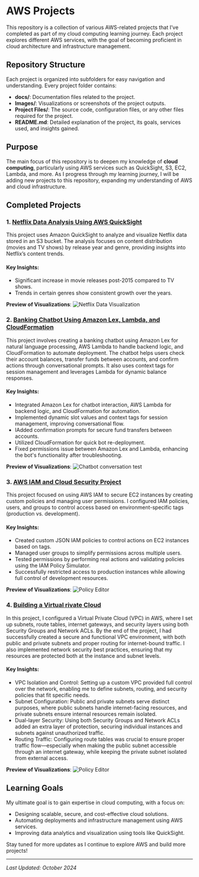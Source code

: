 # AWS Projects

This repository is a collection of various AWS-related projects that I’ve completed as part of my cloud computing learning journey. Each project explores different AWS services, with the goal of becoming proficient in cloud architecture and infrastructure management.

## Repository Structure

Each project is organized into subfolders for easy navigation and understanding. Every project folder contains:

- **docs/**: Documentation files related to the project.
- **Images/**: Visualizations or screenshots of the project outputs.
- **Project Files/**: The source code, configuration files, or any other files required for the project.
- **README.md**: Detailed explanation of the project, its goals, services used, and insights gained.

## Purpose

The main focus of this repository is to deepen my knowledge of **cloud computing**, particularly using AWS services such as QuickSight, S3, EC2, Lambda, and more. As I progress through my learning journey, I will be adding new projects to this repository, expanding my understanding of AWS and cloud infrastructure.

## Completed Projects

### 1. [Netflix Data Analysis Using AWS QuickSight](https://github.com/gabrielmazer/aws-projects/tree/main/1.%20Visualize%20data%20with%20Quicksight)
This project uses Amazon QuickSight to analyze and visualize Netflix data stored in an S3 bucket. The analysis focuses on content distribution (movies and TV shows) by release year and genre, providing insights into Netflix’s content trends.

#### Key Insights:
- Significant increase in movie releases post-2015 compared to TV shows.
- Trends in certain genres show consistent growth over the years.

**Preview of Visualizations**:
![Netflix Data Visualization](https://github.com/gabrielmazer/AWS-Projects/blob/main/1.%20Visualize%20data%20with%20Quicksight/Images/full_data.jpg)

### 2. [Banking Chatbot Using Amazon Lex, Lambda, and CloudFormation](https://github.com/gabrielmazer/AWS-Projects/tree/main/2.%20Chatbot%20with%20Amazon%20Lex)
This project involves creating a banking chatbot using Amazon Lex for natural language processing, AWS Lambda to handle backend logic, and CloudFormation to automate deployment. The chatbot helps users check their account balances, transfer funds between accounts, and confirm actions through conversational prompts. It also uses context tags for session management and leverages Lambda for dynamic balance responses.

#### Key Insights:
- Integrated Amazon Lex for chatbot interaction, AWS Lambda for backend logic, and CloudFormation for automation.
- Implemented dynamic slot values and context tags for session management, improving conversational flow.
- IAdded confirmation prompts for secure fund transfers between accounts.
- Utilized CloudFormation for quick bot re-deployment.
- Fixed permissions issue between Amazon Lex and Lambda, enhancing the bot's functionality after troubleshooting.

**Preview of Visualizations**:
![Chatbot conversation test](https://github.com/gabrielmazer/AWS-Projects/blob/main/2.%20Chatbot%20with%20Amazon%20Lex/images/images%20-%20part%205/test_2.jpg)

### 3. [AWS IAM and Cloud Security Project](https://github.com/gabrielmazer/AWS-Projects/tree/main/3.%20Cloud%20Security%20with%20AWS%20IAM)
This project focused on using AWS IAM to secure EC2 instances by creating custom policies and managing user permissions. I configured IAM policies, users, and groups to control access based on environment-specific tags (production vs. development).

#### Key Insights:
- Created custom JSON IAM policies to control actions on EC2 instances based on tags.
- Managed user groups to simplify permissions across multiple users.
- Tested permissions by performing real actions and validating policies using the IAM Policy Simulator.
- Successfully restricted access to production instances while allowing full control of development resources.

**Preview of Visualizations**:
![Policy Editor](https://github.com/gabrielmazer/AWS-Projects/blob/main/3.%20Cloud%20Security%20with%20AWS%20IAM/images/POLICY_EDITOR_2.jpg)

### 4. [Building a Virtual rivate Cloud](https://github.com/gabrielmazer/AWS-Projects/tree/main/4.%20Building%20a%20Virtual%20Private%20Cloud)
In this project, I configured a Virtual Private Cloud (VPC) in AWS, where I set up subnets, route tables, internet gateways, and security layers using both Security Groups and Network ACLs. By the end of the project, I had successfully created a secure and functional VPC environment, with both public and private subnets and proper routing for internet-bound traffic. I also implemented network security best practices, ensuring that my resources are protected both at the instance and subnet levels.

#### Key Insights:
- VPC Isolation and Control: Setting up a custom VPC provided full control over the network, enabling me to define subnets, routing, and security policies that fit specific needs.
- Subnet Configuration: Public and private subnets serve distinct purposes, where public subnets handle internet-facing resources, and private subnets ensure internal resources remain isolated.
- Dual-layer Security: Using both Security Groups and Network ACLs added an extra layer of protection, securing individual instances and subnets against unauthorized traffic.
- Routing Traffic: Configuring route tables was crucial to ensure proper traffic flow—especially when making the public subnet accessible through an internet gateway, while keeping the private subnet isolated from external access.

**Preview of Visualizations**:
![Policy Editor](https://github.com/gabrielmazer/AWS-Projects/blob/main/4.%20Building%20a%20Virtual%20Private%20Cloud/images/create_VPC_1.jpg)

## Learning Goals

My ultimate goal is to gain expertise in cloud computing, with a focus on:
- Designing scalable, secure, and cost-effective cloud solutions.
- Automating deployments and infrastructure management using AWS services.
- Improving data analytics and visualization using tools like QuickSight.

Stay tuned for more updates as I continue to explore AWS and build more projects!

---

_Last Updated: October 2024_
